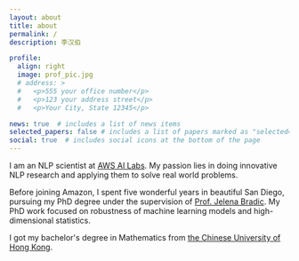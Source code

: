 ```yaml
---
layout: about
title: about
permalink: /
description: 李汉伯

profile:
  align: right
  image: prof_pic.jpg
  # address: >
  #   <p>555 your office number</p>
  #   <p>123 your address street</p>
  #   <p>Your City, State 12345</p>

news: true  # includes a list of news items
selected_papers: false # includes a list of papers marked as "selected={true}"
social: true  # includes social icons at the bottom of the page
---
```


I am an NLP scientist at [AWS AI Labs](https://www.amazon.science/). My passion lies in doing innovative NLP research and applying them to solve real world problems.

Before joining Amazon, I spent five wonderful years in beautiful San Diego, pursuing my PhD degree under the supervision of [Prof. Jelena Bradic](https://www.jelenabradic.net/). My PhD work focused on robustness of machine learning models and high-dimensional statistics.

I got my bachelor's degree in Mathematics from [the Chinese University of Hong Kong](https://www.math.cuhk.edu.hk/).

<!-- Put your address / P.O. box / other info right below your picture. You can also disable any these elements by editing `profile` property of the YAML header of your `_pages/about.md`. Edit `_bibliography/papers.bib` and Jekyll will render your [publications page](/al-folio/publications/) automatically. -->

<!-- Link to your social media connections, too. This theme is set up to use [Font Awesome icons](http://fortawesome.github.io/Font-Awesome/) and [Academicons](https://jpswalsh.github.io/academicons/), like the ones below. Add your Facebook, Twitter, LinkedIn, Google Scholar, or just disable all of them. -->
